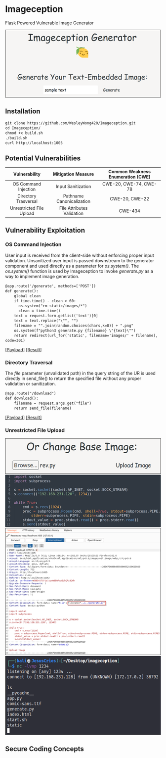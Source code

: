 # Imageception
Flask Powered Vulnerable Image Generator

![](./resources/Main-1.png)

## Installation
```
git clone https://github.com/WesleyWong420/Imageception.git
cd Imageception/
chmod +x build.sh
./build.sh
curl http://localhost:1005
```
## Potential Vulnerabilities
| Vulnerability            | Mitigation Measure         | Common Weakness Enumeration (CWE) |
|:------------------------:|:--------------------------:|:---------------------------------:|
| OS Command Injection     | Input Sanitization         | CWE-20, CWE-74, CWE-78            |
| Directory Trasversal     | Pathname Canonicalization  | CWE-20, CWE-22                    |
| Unrestricted File Upload | File Attributes Validation | CWE-434                           |

## Vulnerability Exploitation
### OS Command Injection
User input is received from the client-side without enforcing proper input validation. Unsanitized user input is passed downstream to the generator component and used directly as a parameter for *os.system()*. The *os.system()* function is used by Imageception to invoke *generate.py* as a way to implement image generation.

```
@app.route('/generate', methods=['POST'])
def generate():
    global clean
    if time.time() - clean > 60:
      os.system("rm static/images/*")
      clean = time.time()
    text = request.form.getlist('text')[0]
    text = text.replace("\"", "")
    filename = "".join(random.choices(chars,k=8)) + ".png"
    os.system(f"python3 generate.py {filename} \"{text}\"")
    return redirect(url_for('static', filename='images/' + filename), code=301)
```

[[Payload]](./resources/OS-Command-Injection-1.png)
[[Result]](./resources/OS-Command-Injection-2.png)

### Directory Traversal
The *file* parameter (unvalidated path) in the query string of the UR  is used directly in send_file() to return the specified file without any proper validation or sanitization.

```
@app.route("/download")
def download():
    filename = request.args.get("file")
    return send_file(filename)
```

[[Payload]](./resources/Directory-Traversal-1.png)
[[Result]](./resources/Directory-Traversal-2.png)

### Unrestricted File Upload
![](./resources/Unrestricted-File-Upload-1.png)
![](./resources/Unrestricted-File-Upload-2.png)
![](./resources/Unrestricted-File-Upload-3.png)
![](./resources/Unrestricted-File-Upload-4.png)

## Secure Coding Concepts
